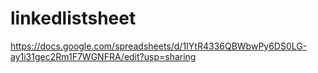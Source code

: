 # linkedlistsheet
https://docs.google.com/spreadsheets/d/1IYtR4336QBWbwPy6DS0LG-ay1i31gec2Rm1F7WGNFRA/edit?usp=sharing
